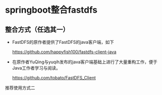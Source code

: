# springboot整合fastdfs

## 整合方式（任选其一）

- FastDFS的原作者提供了FastDFS的java客户端，如下

  https://github.com/happyfish100/fastdfs-client-java

- 在原作者YuQing与yuqih发布的java客户端基础上进行了大量重构工作，便于Java工作者学习与阅读。

  https://github.com/tobato/FastDFS_Client



推荐使用方式二